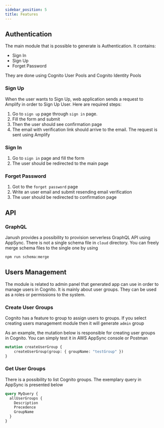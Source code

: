 ```yaml
---
sidebar_position: 5
title: Features
---
```


## Authentication

The main module that is possible to generate is Authentication. It contains:
* Sign In
* Sign Up 
* Forget Password

They are done using Cognito User Pools and Cognito Identity Pools

### Sign Up

When the user wants to Sign Up, web application sends
a request to Amplify in order to Sign Up User. Here are required steps:
1. Go to `sign up` page through `sign in` page.
2. Fill the form and submit
3. Then the user should see confirmation page
4. The email with verification link should arrive to the email. 
The request is sent using Amplify 

### Sign In

1. Go to `sign in` page and fill the form
2. The user should be redirected to the main page

### Forget Password

1. Got to the `forget password` page
2. Write an user email and submit resending email verification
3. The user should be redirected to confirmation page


## API

### GraphQL

Janush provides a possibility to provision serverless GraphQL API using AppSync.
There is not a single schema file in `cloud` directory. You can freely merge schema files
to the single one by using
```bash
npm run schema:merge
```

## Users Management

The module is related to admin panel that generated app can use in order to manage users in Cognito. It is mainly about 
user groups. They can be used as a roles or permissions to the system. 

### Create User Groups

Cognito has a feature to group to assign users to groups. If you select creating users management module then it will 
generate `admin` group

As an example, the mutation below is responsible for creating user groups in Cognito. 
You can simply test it in AWS AppSync console or Postman

```graphql
mutation createUserGroup {
    createUserGroup(group: { groupName: "testGroup" })
}
```

### Get User Groups

There is a possibility to list Cognito groups. The exemplary query in AppSync is presented below

```graphql
query MyQuery {
  allUserGroups {
    Description
    Precedence
    GroupName
  }
}
```
